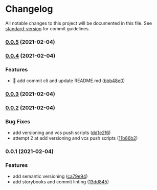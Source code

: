 # Changelog

All notable changes to this project will be documented in this file. See [standard-version](https://github.com/conventional-changelog/standard-version) for commit guidelines.

### [0.0.5](https://github.com/ochomoswill/dev-extreme-nx-starter/compare/v0.0.4...v0.0.5) (2021-02-04)

### [0.0.4](https://github.com/ochomoswill/dev-extreme-nx-starter/compare/v0.0.3...v0.0.4) (2021-02-04)


### Features

* 🎸 add commit cli and update README.md ([bbb48e0](https://github.com/ochomoswill/dev-extreme-nx-starter/commit/bbb48e07e4b2e054104b6bbb3cf76982e1837839))

### [0.0.3](https://github.com/ochomoswill/dev-extreme-nx-starter/compare/v0.0.2...v0.0.3) (2021-02-04)

### [0.0.2](https://github.com/ochomoswill/dev-extreme-nx-starter/compare/v0.0.1...v0.0.2) (2021-02-04)


### Bug Fixes

* add versioning and vcs push scripts ([dd1e2f6](https://github.com/ochomoswill/dev-extreme-nx-starter/commit/dd1e2f6a9ffa7720247e5b385357aba216c1c4c8))
* attempt 2 at add versioning and vcs push scripts ([11b86b2](https://github.com/ochomoswill/dev-extreme-nx-starter/commit/11b86b296b9352c1fcb6e0d3bcacbeb279105678))

### 0.0.1 (2021-02-04)


### Features

* add semantic versioning ([ca79e94](https://github.com/ochomoswill/dev-extreme-nx-starter/commit/ca79e946220ef59eec4a754d3cc0d4b322e318e9))
* add storybooks and commit linting ([13dd845](https://github.com/ochomoswill/dev-extreme-nx-starter/commit/13dd84519587287bd153ed2ec660bf2975bed7c5))
